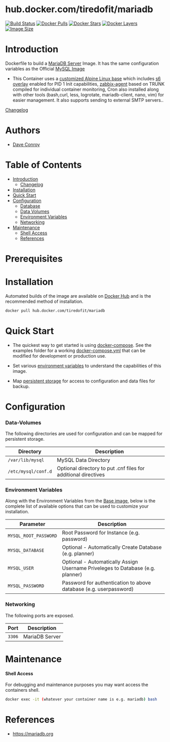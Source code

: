  # hub.docker.com/tiredofit/mariadb

[![Build Status](https://img.shields.io/docker/build/tiredofit/mariadb.svg)](https://hub.docker.com/r/tiredofit/mariadb)
[![Docker Pulls](https://img.shields.io/docker/pulls/tiredofit/mariadb.svg)](https://hub.docker.com/r/tiredofit/mariadb)
[![Docker Stars](https://img.shields.io/docker/stars/tiredofit/mariadb.svg)](https://hub.docker.com/r/tiredofit/mariadb)
[![Docker Layers](https://images.microbadger.com/badges/image/tiredofit/mariadb.svg)](https://microbadger.com/images/tiredofit/mariadb)
[![Image Size](https://img.shields.io/microbadger/image-size/tiredofit/mariadb.svg)](https://microbadger.com/images/tiredofit/mariadb)

# Introduction

Dockerfile to build a [MariaDB Server](https://mariadb.org) Image.
It has the same configuration variables as the Official [MySQL Image](https://github.com/docker-library/mysql)

* This Container uses a [customized Alpine Linux base](https://hub.docker.com/r/tiredofit/alpine) which includes [s6 overlay](https://github.com/just-containers/s6-overlay) enabled for PID 1 Init capabilities, [zabbix-agent](https://zabbix.org) based on TRUNK compiled for individual container monitoring, Cron also installed along with other tools (bash,curl, less, logrotate, mariadb-client, nano, vim) for easier management. It also supports sending to external SMTP servers..


[Changelog](CHANGELOG.md)

# Authors

- [Dave Conroy](https://github.com/tiredofit)

# Table of Contents

- [Introduction](#introduction)
    - [Changelog](CHANGELOG.md)
- [Installation](#installation)
- [Quick Start](#quick-start)
- [Configuration](#configuration)
    - [Database](#database)
    - [Data Volumes](#data-volumes)
    - [Environment Variables](#environmentvariables)   
    - [Networking](#networking)
- [Maintenance](#maintenance)
    - [Shell Access](#shell-access)
   - [References](#references)

# Prerequisites


# Installation

Automated builds of the image are available on [Docker Hub](https://hub.docker.com/tiredofit/mariadb) and is the recommended method of installation.


```bash
docker pull hub.docker.com/tiredofit/mariadb
```

# Quick Start

* The quickest way to get started is using [docker-compose](https://docs.docker.com/compose/). See the examples folder for a working [docker-compose.yml](/docker/mariadb/examples/docker-compose.yml) that can be modified for development or production use.

* Set various [environment variables](#environment-variables) to understand the capabilities of this image.
* Map [persistent storage](#data-volumes) for access to configuration and data files for backup.

# Configuration

### Data-Volumes

The following directories are used for configuration and can be mapped for persistent storage.

| Directory | Description |
|-----------|-------------|
| `/var/lib/mysql` | MySQL Data Directory |
| `/etc/mysql/conf.d` | Optional directory to put .cnf files for additional directives |



### Environment Variables

Along with the Environment Variables from the [Base image](https://hub.docker.com/r/tiredofit/alpine), below is the complete list of available options that can be used to customize your installation.

| Parameter | Description |
|-----------|-------------|
| `MYSQL_ROOT_PASSWORD` | Root Password for Instance (e.g. password) |
| `MYSQL_DATABASE` | Optional - Automatically Create Database (e.g. planner) |
| `MYSQL_USER` | Optional - Automatically Assign Username Priveleges to Database (e.g. planner) |
| `MYSQL_PASSWORD` | Password for authentication to above database (e.g. userpassword) |

### Networking

The following ports are exposed.

| Port      | Description |
|-----------|-------------|
| `3306` 	   	| MariaDB Server | 		    |

# Maintenance
#### Shell Access

For debugging and maintenance purposes you may want access the containers shell. 

```bash
docker exec -it (whatever your container name is e.g. mariadb) bash
```

# References

* https://mariadb.org


